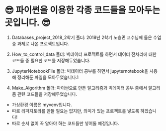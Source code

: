 # 😎 파이썬을 이용한 각종 코드들을 모아두는 곳입니다. 😎

1. Databases_project_2018_2학기 폴더:
2018년 2학기 노승민 교수님께 들은 수업 중 과제로 나온 프로젝트입니다.

2. How_to_control_data 폴더:
빅데이터 프로젝트를 하면서 데이터 전처리에 대한 코드들 중 필요한 코드를 저장해두었습니다.

3. JupyterNotebookFile 폴더:
빅데이터 공부를 하면서 jupyternotebook을 사용해 정리해둔 파일을 모아두었습니다.1

4. Make_Algorithm 폴더:
파이썬으로 만든 알고리즘과 빅데이터 공부 중에서 알고리즘 관련 코드들을 저장해두었습니다.

* 가상환경 이름은 myvenv입니다.
* 따로 리퍼지토리를 만들 필요는 없지만, 의미가 있는 프로젝트를 넣도록 하겠습니다!
* 따로 순서 없이 꼭 알아야 하는 코드들만 넣어둘 예정입니다.
